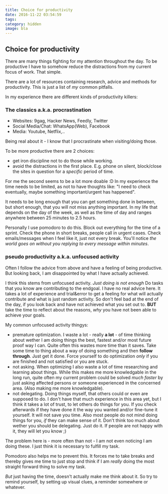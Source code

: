 ```yaml
---
title: Choice for productivity
date: 2016-11-22 03:54:59
tags:
category: hidden
image: bla
---
```


## Choice for productivity

There are many things fighting for my attention throughout the day. To be productive I have to somehow reduce the distractions from my current focus of work. That simple.

There are a lot of resources containing research, advice and methods for productivity. This is just a list of *my* common pitfalls.

In my experience there are different kinds of productivity killers:

### The classics a.k.a. procrastination

- Websites: 9gag, Hacker News, Feedly, Twitter
- Social Media/Chat: WhatsApp(Web), Facebook
- Media: Youtube, Netflix,..

Being real about it - I know that I procrastinate when visiting/doing those.

To be more productive there are 2 choices:

- get iron discipline not to do those while working.
- avoid the distractions in the first place. E.g. phone on silent, block/close the sites in question for a *specific* period of time.

For me the second seems to be a lot more doable :D In my experience the time needs to be limited, as not to have thoughts like: "I need to check eventually, maybe something important/urgent has happened".

It needs to be long enough that you can get something done in between, but short enough, that you will not miss anything important.
In my life that depends on the day of the week, as well as the time of day and ranges anywhere between 25 minutes to 2.5 hours.

Personally I use pomodoro to do this. Block out everything for the time of a sprint. Check the phone in short breaks, people call in urgent cases. Check emails/messages when I feel like it, just not every break. You'll notice *the world goes on without you replying to every message within minutes*.

### pseudo productivity a.k.a. unfocused activity

Often I follow the advice from above and have a feeling of being productive. But looking back, I am disappointed by what I have actually achieved.

I think this stems from unfocused activity. *Just doing is not enough*
Do tasks that you know are contributing to the endgoal.
I have no real advice here. It takes a lot of experience and trial&error to get a feeling for what will actually contribute and what is just random activity.
So don't feel bad at the end of the day, if you look back and have not achieved what you set out to.
**BUT** take the time to reflect about the reasons, *why* you have not been able to achieve your goals.

My common unfocused activity thingys:

- premature optimization. I waste a lot - really **a lot** - of time thinking about wether I am doing things the best, fastest and/or most future proof way I can. Quite often this wastes more time than it saves. Take some time to thing about a way of doing something and then **follow through**. Just get it done. Force yourself to do optimization *only* if you are finished and not satisfied or you are stuck.
- not asking. When optimizing I also waste a lot of time researching and learning about things. While this makes me more knowledgable in the long run, quite often my current problem could be solved *much faster* by just asking affected persons or someone experienced in the concerned area. (Also making me more knowledgable).
- not delegating. Doing things myself, that others could or even are supposed to do. I don't have that much experience in this area yet, but I think it takes a lot of trust, to let others do things for you. If you check afterwards if they have done it the way you wanted and/or fine-tune it yourself. It will not save you time. Also most people do not mind doing things for you, *if* they can make sense of it. Don't think too much about wether you should be delegating. Just do it. If people are not happy with it, they will let you know ;)

The problem here is - more often than not - I am not even noticing I am doing these. I just think it is necessary to fulfill my task.

Pomodoro also helps me to prevent this. It forces me to take breaks and thereby gives me time to just stop and think if I am *really* doing the most straight forward thing to solve my task.

*But* just having the time, doesn't actually make me think about it. So try to remind yourself, by setting up visual clues, a reminder somewhere or whatever.